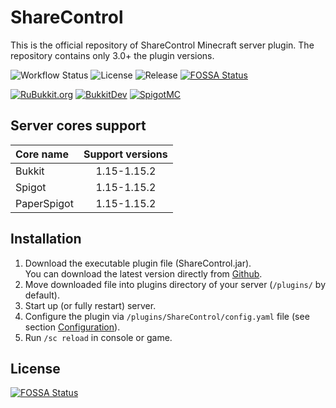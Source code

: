 # ShareControl
This is the official repository of ShareControl Minecraft server plugin. The repository contains only 3.0+ the plugin versions.

![Workflow Status](https://img.shields.io/github/workflow/status/h1karo/sharecontrol/Build%20package?style=for-the-badge)
![License](https://img.shields.io/github/license/h1karo/sharecontrol?style=for-the-badge)
![Release](https://img.shields.io/github/v/release/h1karo/sharecontrol?style=for-the-badge)
[![FOSSA Status](https://app.fossa.com/api/projects/git%2Bgithub.com%2Fh1karo%2Fsharecontrol.svg?type=shield)](https://app.fossa.com/projects/git%2Bgithub.com%2Fh1karo%2Fsharecontrol?ref=badge_shield)

[![RuBukkit.org](https://img.shields.io/static/v1?label=RuBukkit&message=ShareControl&color=blue&style=for-the-badge)](http://rubukkit.org/threads/admn-sec-mech-sharecontrol-v2-6-4-kontrol-tvorcheskogo-rezhima-1-7-1-11.106125/)
[![BukkitDev](https://img.shields.io/static/v1?label=BukkitDev&message=ShareControl&color=blue&style=for-the-badge)](https://dev.bukkit.org/projects/sharecontrol)
[![SpigotMC](https://img.shields.io/static/v1?label=SpigotMC&message=ShareControl&color=orange&style=for-the-badge)](https://www.spigotmc.org/resources/sharecontrol.9225/)

## Server cores support

| Core name | Support versions |
| :--- | :---: |
| Bukkit | 1.15-1.15.2 |
| Spigot | 1.15-1.15.2 |
| PaperSpigot | 1.15-1.15.2 |

## Installation

1. Download the executable plugin file (ShareControl.jar).   
   You can download the latest version directly from [Github](https://github.com/h1karo/sharecontrol/releases/latest/download/ShareControl.jar).
2. Move downloaded file into plugins directory of your server (`/plugins/` by default).
3. Start up (or fully restart) server.
4. Configure the plugin via `/plugins/ShareControl/config.yaml` file (see section [Configuration](#configuration)).
5. Run `/sc reload` in console or game.

## License
[![FOSSA Status](https://app.fossa.com/api/projects/git%2Bgithub.com%2Fh1karo%2Fsharecontrol.svg?type=large)](https://app.fossa.com/projects/git%2Bgithub.com%2Fh1karo%2Fsharecontrol?ref=badge_large)